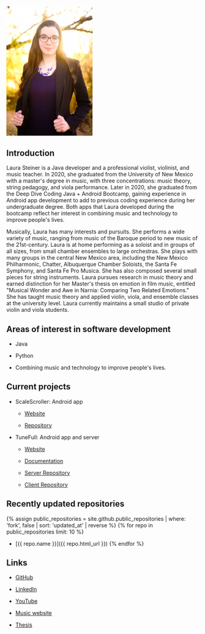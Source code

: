 <img src="headshot-reduced.jpg" width="225">

## Introduction

Laura Steiner is a Java developer and a professional violist, violinist, and music teacher. In 2020, she graduated from the University of New Mexico with a master's degree in music, with three concentrations: music theory, string pedagogy, and viola performance. Later in 2020, she graduated from the Deep Dive Coding Java + Android Bootcamp, gaining experience in Android app development to add to previous coding experience during her undergraduate degree. Both apps that Laura developed during the bootcamp reflect her interest in combining music and technology to improve people's lives.

Musically, Laura has many interests and pursuits. She performs a wide variety of music, ranging from music of the Baroque period to new music of the 21st-century. Laura is at home performing as a soloist and in groups of all sizes, from small chamber ensembles to large orchestras. She plays with many groups in the central New Mexico area, including the New Mexico Philharmonic, Chatter, Albuquerque Chamber Soloists, the Santa Fe Symphony, and Santa Fe Pro Musica. She has also composed several small pieces for string instruments. Laura pursues research in music theory and earned distinction for her Master's thesis on emotion in film music, entitled "Musical Wonder and Awe in Narnia: Comparing Two Related Emotions." She has taught music theory and applied violin, viola, and ensemble classes at the university level. Laura currently maintains a small studio of private violin and viola students.

## Areas of interest in software development

* Java

* Python

* Combining music and technology to improve people's lives.

## Current projects

* ScaleScroller: Android app

	* [Website](https://lsteiner9.github.io/scale-scroller/)

	* [Repository](https://github.com/lsteiner9/scale-scroller)

* TuneFull: Android app and server
	
	* [Website](https://tunefull.github.io/)
	
	* [Documentation](https://github.com/tunefull/tunefull.github.io)
	
	* [Server Repository](https://github.com/tunefull/tunefull-service)
	
	* [Client Repository](https://github.com/tunefull/tunefull)

## Recently updated repositories

{% assign public_repositories = site.github.public_repositories | where: 'fork', false | sort: 'updated_at' | reverse %}
{% for repo in public_repositories limit: 10 %}
* [{{ repo.name }}]({{ repo.html_url }})
{% endfor %}


## Links

* [GitHub](https://github.com/lsteiner9)

* [LinkedIn](https://www.linkedin.com/in/laurasteinerviola/)

* [YouTube](https://www.youtube.com/channel/UCeUSKKE-TqScB49RpeZuAQA)

* [Music website](https://lsteiner98.wixsite.com/website)

* [Thesis](https://digitalrepository.unm.edu/mus_etds/32/)
